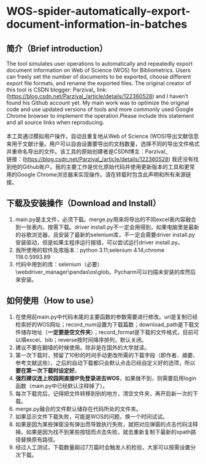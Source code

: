 # WOS-spider-automatically-export-document-information-in-batches
## 简介（Brief introduction）
  The tool simulates user operations to automatically and repeatedly export document information on Web of Science (WOS) for Bibliometrics. Users can freely set the number of documents to be exported, choose different export file formats, and rename the exported files. The original creator of this tool is CSDN blogger: Parzival_  link:(https://blog.csdn.net/Parzival_/article/details/122360528) and I haven’t found his Github account yet. My main work was to optimize the original code and use updated versions of tools and more commonly used Google Chrome browser to implement the operation.Please include this statement and all source links when reproducing.
<br>
<br>   本工具通过模拟用户操作，自动且重复地从Web of Science (WOS)导出文献信息来用于文献计量。用户可以自由设置要导出的文档数量，选择不同的导出文件格式并重命名导出的文件。该工具的原始创建者是CSDN博主：Parzival_
<br>链接：(https://blog.csdn.net/Parzival_/article/details/122360528) 我还没有找到他的Github账户。我的主要工作是优化原始代码并使用更新版本的工具和更常用的Google Chrome浏览器来实现操作。请在转载时包含此声明和所有来源链接。
## 下载及安装操作（Download and Install）
1. main.py是主文件，必须下载。merge.py用来将导出的不同excel表内容融合到一张表内，按需下载。driver install.py不一定会用得到，如果电脑里是最新的谷歌浏览器，且安装了最新的selenium库，不一定会需要driver install.py安装驱动，但是如果主程序运行报错，可以尝试运行driver install.py。
2. 我所使用的软件及库版本：python 3.11;selenium 4.14;chrome 118.0.5993.89
3. 代码中用到的库：selenium（必要）\webdriver_manager\pandas\os\glob。Pycharm可以扫描未安装的库然后来安装。
## 如何使用（How to use）
1. 在使用前main.py中代码末尾的主要函数的参数需要进行修改。url是复制已经检索好的WOS网址；record_num设置为下载篇数；download_path是下载文件储存地址（**一定要是空文件夹**）；record_format是下载的文件格式，目前可以填excel、bib；reverse按时间降序排列，默认关闭。
2. 建议不要在翻墙的时候使用。除非是在国外的大学就读。
3. 第一次下载时，预留了10秒的时间手动更改所需的下载字段（即作者、摘要、参考文献这些），之后的自动下载都只会默认点击已经自定义好的选项，所以**要在第一次下载时设定好**。
4. **强烈建议连上校园网直接IP免登录进去WOS**，如果做不到，则需要启用login函数（main.py中已经默认注释掉了）。
5. 每次下载完后，记得把文件转移到别的地方，清空文件夹，再开启新一次的下载。
6. merge.py融合的文件默认储存在代码所处的文件夹。
7. 如果显示文件下载失败，可能是WOS的问题，换一个时间试试。
8. 如果是因为某些弹窗没有弹出而导致执行失败，就把对应弹窗的点击代码注释掉。如果是因为找不到某些按钮而点击失败，就去重新复制下最新的xpath路径替换原有路径。
9. 经过人工测试，下载数量超过7万篇时会触发人机检验，大家可以按需设置分次下载。
